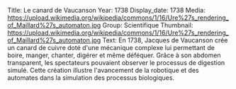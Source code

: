Title: Le canard de Vaucanson
Year: 1738
Display_date: 1738
Media: https://upload.wikimedia.org/wikipedia/commons/1/16/Ure%27s_rendering_of_Maillard%27s_automaton.jpg
Group: Scientifique
Thumbnail: https://upload.wikimedia.org/wikipedia/commons/1/16/Ure%27s_rendering_of_Maillard%27s_automaton.jpg
Text: En 1738, Jacques de Vaucanson crée un canard de cuivre doté d'une mécanique complexe lui permettant de boire, manger, chanter, digérer et même déféquer. Grâce à son abdomen transparent, les spectateurs pouvaient observer le processus de digestion simulé. Cette création illustre l'avancement de la robotique et des automates dans la simulation des processus biologiques.